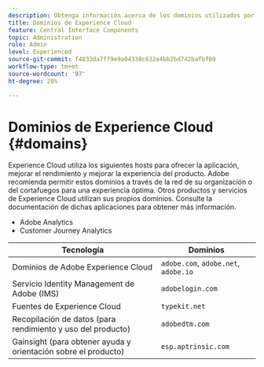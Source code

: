 ```yaml
---
description: Obtenga información acerca de los dominios utilizados por Experience Cloud.
title: Dominios de Experience Cloud
feature: Central Interface Components
topic: Administration
role: Admin
level: Experienced
source-git-commit: f4833da7ff9e9a04338c632e4bb2bd742bafbf09
workflow-type: tm+mt
source-wordcount: '97'
ht-degree: 28%

---
```


# Dominios de Experience Cloud {#domains}

Experience Cloud utiliza los siguientes hosts para ofrecer la aplicación, mejorar el rendimiento y mejorar la experiencia del producto. Adobe recomienda permitir estos dominios a través de la red de su organización o del cortafuegos para una experiencia óptima. Otros productos y servicios de Experience Cloud utilizan sus propios dominios. Consulte la documentación de dichas aplicaciones para obtener más información.

* Adobe Analytics
* Customer Journey Analytics

| Tecnología | Dominios |
| --- | --- |
| Dominios de Adobe Experience Cloud | `adobe.com`, `adobe.net`, `adobe.io` |
| Servicio Identity Management de Adobe (IMS) | `adobelogin.com` |
| Fuentes de Experience Cloud | `typekit.net` |
| Recopilación de datos (para rendimiento y uso del producto) | `adobedtm.com` |
| Gainsight (para obtener ayuda y orientación sobre el producto) | `esp.aptrinsic.com` |
